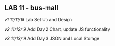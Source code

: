 ## LAB 11 - bus-mall

_v1 11/11/19_ Lab Set Up and Design

_v2 11/12/19_ Add Day 2 Chart, update JS functionality

_v3 11/13/19_ Add Day 3 JSON and Local Storage
